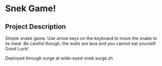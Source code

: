 # Snek Game!

## Project Description

Simple snake game. Use arrow keys on the keyboard to move the snake to its meal. Be careful though, the walls are lava and you cannot eat yourself. Good Luck!

Deployed through surge at wide-eyed-snek.surge.sh
